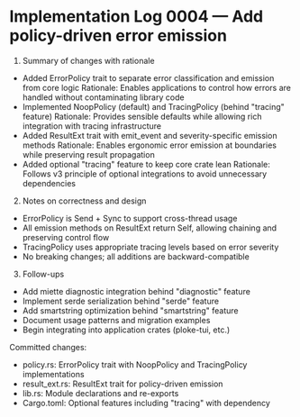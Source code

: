 # Implementation Log 0004 — Add policy-driven error emission

1) Summary of changes with rationale
- Added ErrorPolicy trait to separate error classification and emission from core logic
  Rationale: Enables applications to control how errors are handled without contaminating library code
- Implemented NoopPolicy (default) and TracingPolicy (behind "tracing" feature)
  Rationale: Provides sensible defaults while allowing rich integration with tracing infrastructure
- Added ResultExt trait with emit_event and severity-specific emission methods
  Rationale: Enables ergonomic error emission at boundaries while preserving result propagation
- Added optional "tracing" feature to keep core crate lean
  Rationale: Follows v3 principle of optional integrations to avoid unnecessary dependencies

2) Notes on correctness and design
- ErrorPolicy is Send + Sync to support cross-thread usage
- All emission methods on ResultExt return Self, allowing chaining and preserving control flow
- TracingPolicy uses appropriate tracing levels based on error severity
- No breaking changes; all additions are backward-compatible

3) Follow-ups
- Add miette diagnostic integration behind "diagnostic" feature
- Implement serde serialization behind "serde" feature
- Add smartstring optimization behind "smartstring" feature
- Document usage patterns and migration examples
- Begin integrating into application crates (ploke-tui, etc.)

Committed changes:
- policy.rs: ErrorPolicy trait with NoopPolicy and TracingPolicy implementations
- result_ext.rs: ResultExt trait for policy-driven emission
- lib.rs: Module declarations and re-exports
- Cargo.toml: Optional features including "tracing" with dependency
